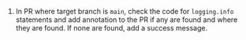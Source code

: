 1. In PR where target branch is `main`, check the code for `logging.info` statements and add annotation to the PR if any are found and where they are found. If none are found, add a success message.
